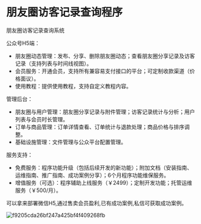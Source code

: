 # 朋友圈访客记录查询程序

朋友圈访客记录查询系统

公众号H5端：
- 朋友圈动态管理：发布、分享、删除朋友圈动态；查看朋友圈分享记录及访客记录（支持列表与时间线视图）。
- 会员服务：开通会员，支持所有兼容易支付接口的平台；可定制收款渠道（价格面议）。
- 使用教程：提供使用教程，支持自定义教程内容。

管理后台：

- 朋友圈与用户管理：朋友圈分享记录与附件管理；访客记录统计与分析；用户列表与会员时长管理。
- 订单与商品管理：订单详情查看、订单统计与退款处理；商品价格与排序调整。
- 基础设施管理：文件管理与公众平台配置管理。

服务支持：

- 免费服务：程序功能升级（包括后续开发的新功能）；附加文档（安装指南、运维指南、推广指南、成功案例分享）；6个月程序功能维保服务。
- 增值服务（可选）：程序辅助上线服务（￥2499）；定制开发功能；托管运维服务（￥500/月）。

可以拿来部署微信H5,通过售卖会员盈利,已有成功案例,私信可获取成功案例。

![f9205cda26bf247a425bf4f409268fb](https://github.com/user-attachments/assets/c3849801-3ed6-404a-95ac-a95b83b05209)

